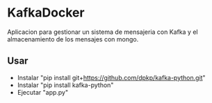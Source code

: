 # KafkaDocker

Aplicacion para gestionar un sistema de mensajeria con Kafka y el almacenamiento de los mensajes con mongo.

## Usar

* Instalar "pip install git+https://github.com/dpkp/kafka-python.git"
* Instalar "pip install kafka-python"
* Ejecutar "app.py"

